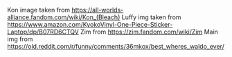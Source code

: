 Kon image taken from https://all-worlds-alliance.fandom.com/wiki/Kon_(Bleach)
Luffy img taken from https://www.amazon.com/KyokoVinyl-One-Piece-Sticker-Laptop/dp/B07RD6CTQV
Zim from https://zim.fandom.com/wiki/Zim
Main img from https://old.reddit.com/r/funny/comments/36mkox/best_wheres_waldo_ever/

